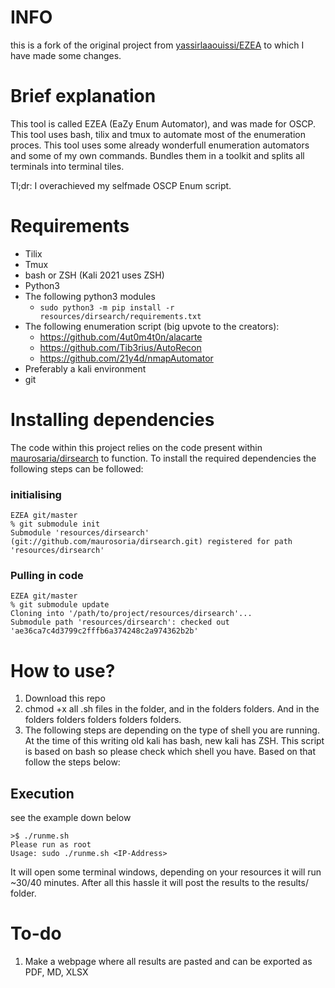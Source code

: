 # INFO

this is a fork of the original project from [yassirlaaouissi/EZEA](https://github.com/yassirlaaouissi/EZEA) to which I have made some changes.

# Brief explanation
This tool is called EZEA (EaZy Enum Automator), and was made for OSCP. This tool uses bash, tilix and tmux to automate most of the enumeration proces.
This tool uses some already wonderfull enumeration automators and some of my own commands. Bundles them in a toolkit and splits all terminals into terminal tiles. 

Tl;dr: I overachieved my selfmade OSCP Enum script.

# Requirements
- Tilix
- Tmux
- bash or ZSH (Kali 2021 uses ZSH)
- Python3
- The following python3 modules
  - `sudo python3 -m pip install -r resources/dirsearch/requirements.txt`
- The following enumeration script (big upvote to the creators):
  + https://github.com/4ut0m4t0n/alacarte
  + https://github.com/Tib3rius/AutoRecon
  + https://github.com/21y4d/nmapAutomator
- Preferably a kali environment
- git

# Installing dependencies

The code within this project relies on the code present within [maurosaria/dirsearch](https://github.com/maurosoria/dirsearch/tree/v0.4.0) to function.
To install the required dependencies the following steps can be followed:

### initialising

```
EZEA git/master  
% git submodule init                                                             
Submodule 'resources/dirsearch' (git://github.com/maurosoria/dirsearch.git) registered for path 'resources/dirsearch'
```

### Pulling in code

```
EZEA git/master  
% git submodule update
Cloning into '/path/to/project/resources/dirsearch'...
Submodule path 'resources/dirsearch': checked out 'ae36ca7c4d3799c2fffb6a374248c2a974362b2b'
```

# How to use?
1. Download this repo
2. chmod +x all .sh files in the folder, and in the folders folders. And in the folders folders folders folders folders.
3. The following steps are depending on the type of shell you are running. At the time of this writing old kali has bash, new kali has ZSH. This script is based on bash so please check which shell you have. Based on that follow the steps below:

## Execution

see the example down below

```
>$ ./runme.sh
Please run as root
Usage: sudo ./runme.sh <IP-Address>
```

It will open some terminal windows, depending on your resources it will run ~30/40 minutes.
After all this hassle it will post the results to the results/<IP-address> folder.


# To-do
1. Make a webpage where all results are pasted and can be exported as PDF, MD, XLSX
